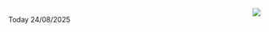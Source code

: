 <img align="right" src="https://media.giphy.com/media/M9gbBd9nbDrOTu1Mqx/giphy.gif">


Today 24/08/2025
